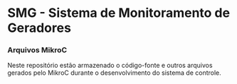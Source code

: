 # SMG - Sistema de Monitoramento de Geradores
### Arquivos MikroC

Neste repositório estão armazenado o código-fonte e outros arquivos gerados pelo MikroC durante o desenvolvimento do sistema de controle.


